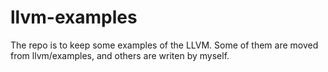 llvm-examples
=============

The repo is to keep some examples of the LLVM. Some of them are moved from llvm/examples, and others are writen by myself.
